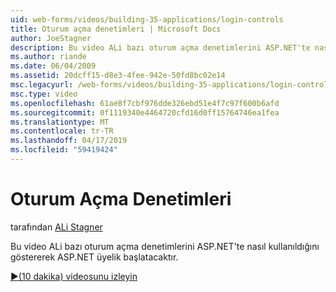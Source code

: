 ```yaml
---
uid: web-forms/videos/building-35-applications/login-controls
title: Oturum açma denetimleri | Microsoft Docs
author: JoeStagner
description: Bu video ALi bazı oturum açma denetimlerini ASP.NET'te nasıl kullanıldığını göstererek ASP.NET üyelik başlatacaktır.
ms.author: riande
ms.date: 06/04/2009
ms.assetid: 20dcff15-d8e3-4fee-942e-50fd8bc02e14
msc.legacyurl: /web-forms/videos/building-35-applications/login-controls
msc.type: video
ms.openlocfilehash: 61ae8f7cbf976dde326ebd51e4f7c97f600b6afd
ms.sourcegitcommit: 0f1119340e4464720cfd16d0ff15764746ea1fea
ms.translationtype: MT
ms.contentlocale: tr-TR
ms.lasthandoff: 04/17/2019
ms.locfileid: "59419424"
---
```

# <a name="login-controls"></a>Oturum Açma Denetimleri

tarafından [ALi Stagner](https://github.com/JoeStagner)

Bu video ALi bazı oturum açma denetimlerini ASP.NET'te nasıl kullanıldığını göstererek ASP.NET üyelik başlatacaktır.

[&#9654;(10 dakika) videosunu izleyin](https://channel9.msdn.com/Blogs/ASP-NET-Site-Videos/login-controls)
